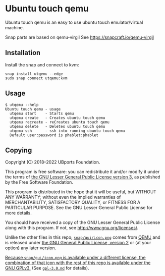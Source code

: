 # Ubuntu touch qemu

Ubuntu touch qemu is an easy to use ubuntu touch emulator/virtual machine.

Snap parts are based on qemu-virgil 
See https://snapcraft.io/qemu-virgil

## Installation
Install the snap and connect to kvm:
```
snap install utqemu --edge
sudo snap connect utqemu:kvm
```

## Usage
```
$ utqemu --help
Ubuntu touch qemu - usage
  utqemu start    - Starts qemu
  utqemu create   - Creates ubuntu touch qemu
  utqemu recreate - reCreates ubuntu touch qemu
  utqemu delete   - Deletes ubuntu touch qemu
  utqemu ssh      - ssh into running ubuntu touch qemu
  Default user:password is phablet:phablet
```

## Copying
Copyright (C) 2018–2022 UBports Foundation.

This program is free software: you can redistribute it and/or modify it under
the terms of [the GNU Lesser General Public License version 3](./LICENSE.md),
as published by the Free Software Foundation.

This program is distributed in the hope that it will be useful, but WITHOUT
ANY WARRANTY; without even the implied warranties of MERCHANTABILITY,
SATISFACTORY QUALITY, or FITNESS FOR A PARTICULAR PURPOSE.  See the GNU
Lesser General Public License for more details.

You should have received a copy of the GNU Lesser General Public License
along with this program.  If not, see <http://www.gnu.org/licenses/>.

Unlike the other files in this repo, [`snap/gui/icon.png`](./snap/gui/icon.png)
comes from [QEMU](https://gitlab.com/qemu-project/qemu) and is released under
[the GNU General Public License, version 2](./gpl-2.0.md) or (at your option)
any later version.

[Because `snap/gui/icon.png` is available under a different license, the
combination of that icon with the rest of this repo is available under the GNU
GPLv3.](https://www.gnu.org/licenses/gpl-faq.html#AllCompatibility) (See
[`gpl-3.0.md`](./gpl-3.0.md) for details).
